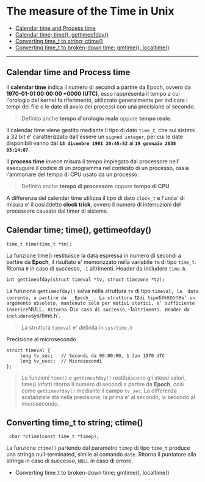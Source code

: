 # The measure of the Time in Unix

* [Calendar time and Process time](#headDT0)
* [Calendar time; time(), gettimeofday()](#headDT1)
* [Converting time_t to string; ctime()](#headDT2)
* [Converting time_t to broken-down time; gmtime(), localtime()](#headDT3)

---

## <a name="headDT0"></a>Calendar time and Process time

Il __calendar time__ indica il numero di secondi a partire da Epoch, ovvero da
__1970-01-01 00:00:00 +0000 (UTC)__, esso rappresenta il tempo a cui l'orologio
del kernel fa riferimento, utilizzato generalmente per indicare i tempi dei 
file o le date di avvio dei processi con una precisione al secondo.

> Definito anche __tempo d'orologio reale__ oppure __tempo reale__.

Il calendar time viene gestito mediante il tipo di dato `time_t`, che sui
sistemi a 32 bit e' caratterizzato dall'essere un `signed integer`, per cui le
date disponibili vanno dal __`13 dicembre 1901 20:45:52`__ al 
__`19 gennaio 2038 03:14:07`__.

Il __process time__ invece misura il tempo impiegato dal processore nell'
esecuguire il codice di un programma nel contesto di un processo, ossia 
l'ammonare del tempo di CPU usato da un processo. 

> Definito anche __tempo di processore__ oppure __tempo di CPU__.

A differenza del calendar time utilizza il tipo di dato `clock_t` e l'unita' di 
misura e' il cosiddetto __clock trick__, ovvero il numero di interruzioni del
processore causato dal timer di sistema.

## <a name="headDT1"></a>Calendar time; time(), gettimeofday()

`time_t time(time_t *tm);` 

La funzione time() restituisce la data espressa in numero di secondi a partire
da __Epoch__, il risultato e' memorizzato nella  variabile `tm` di tipo 
`time_t`. Ritorna `0` in caso di successo, `-1` altrimenti. Header da includere 
`time.h`.

`int gettimeofday(struct timeval *tv, struct timezone *tz);`

La funzione `gettimeofday()` salva nella struttura `tv` di tipo `timeval, la 
data corrente, a partire da __Epoch__. La struttura `tz` di tipo `timezone` e'
un argomento obsoleto, mantenuto solo per motivi storici, e' sufficiente 
inserire `NULL`. Ritorna `0` in caso di successo, `-1` altrimenti. Header da 
includere `sys/time.h`.

> La struttura `timeval` e' definita in `sys/time.h`

Precisione al microsecondo

```
struct timeval {
     long tv_sec;	// Secondi da 00:00:00, 1 Jan 1970 UTC
     long tv_usec;	// Microsecondi
};
```

> Le funzioni `time()` e `gettimeofday()` restituiscono gli stessi valori, 
> time() infatti ritorna il numero di secondi a partire da __Epoch__, così come
> `gettimeofday()` mediante il campo `tv_sec`. La differenza sostanziale sta
> nella precisione, la prima e' al secondo, la secondo al microsecondo.

## <a name="headDT2"></a>Converting time_t to string; ctime()

` char *ctime(const time_t *timep);`

La funzione `ctime()` partendo dal parametro `timep` di tipo `time_t` produce
una stringa null-terminated, simile al comando `date`. Ritorna il puntatore 
alla stringa in caso di successo, `NULL` in caso di errore.

* <a name="headDT3"></a>Converting time_t to broken-down time; gmtime(), localtime()
